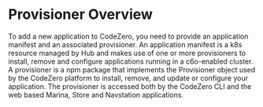 # Provisioner Overview

To add a new application to CodeZero, you need to provide an application manifest and an associated provisioner.  An application manifest is a k8s resource managed by Hub and makes use of one or more provisioners to install, remove and configure applications running in a c6o-enabled cluster. A provisioner is a npm package that implements the Provisioner object used by the CodeZero platform to install, remove, and update or configure your application.  The provisioner is accessed both by the CodeZero CLI and the web based Marina, Store and Navstation applications.